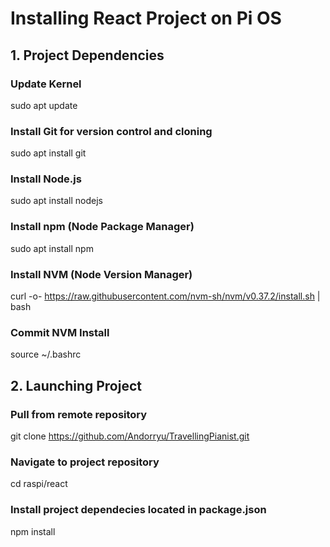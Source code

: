 # Installing React Project on Pi OS

## 1. Project Dependencies

### Update Kernel
sudo apt update

### Install Git for version control and cloning
sudo apt install git

### Install Node.js
sudo apt install nodejs

### Install npm (Node Package Manager)
sudo apt install npm

### Install NVM (Node Version Manager)
curl -o- https://raw.githubusercontent.com/nvm-sh/nvm/v0.37.2/install.sh | bash

### Commit NVM Install
source ~/.bashrc


## 2. Launching Project

### Pull from remote repository 
git clone https://github.com/Andorryu/TravellingPianist.git

### Navigate to project repository
cd raspi/react

### Install project dependecies located in package.json
npm install



